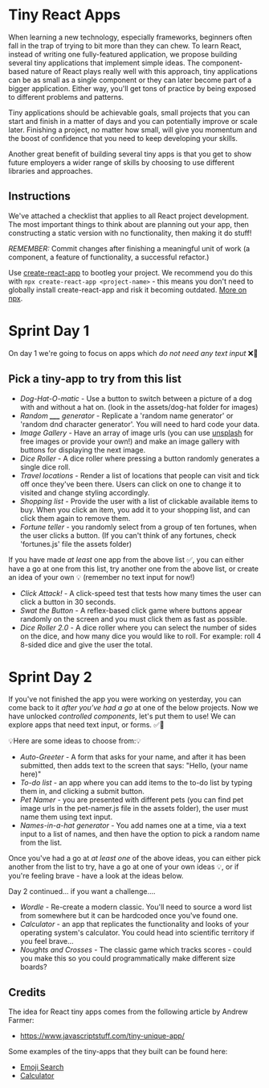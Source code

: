 # Tiny React Apps

When learning a new technology, especially frameworks, beginners often fall in the trap of trying to bit more than they can chew. To learn React, instead of writing one fully-featured application, we propose building several tiny applications that implement simple ideas. The component-based nature of React plays really well with this approach, tiny applications can be as small as a single component or they can later become part of a bigger application. Either way, you'll get tons of practice by being exposed to different problems and patterns.

Tiny applications should be achievable goals, small projects that you can start and finish in a matter of days and you can potentially improve or scale later. Finishing a project, no matter how small, will give you momentum and the boost of confidence that you need to keep developing your skills.

Another great benefit of building several tiny apps is that you get to show future employers a wider range of skills by choosing to use different libraries and approaches.

## Instructions

We've attached a checklist that applies to all React project development. The most important things to think about are planning out your app, then constructing a static version with no functionality, then making it do stuff!

_REMEMBER:_ Commit changes after finishing a meaningful unit of work (a component, a feature of functionality, a successful refactor.) 

Use [create-react-app](https://github.com/facebook/create-react-app) to bootleg your project. We recommend you do this with `npx create-react-app <project-name>` - this means you don't need to globally install create-react-app and risk it becoming outdated. [More on npx](https://www.npmjs.com/package/npx).

# Sprint Day 1

On day 1 we're going to focus on apps which _do not need any text input_ ❌📝

## Pick a tiny-app to try from this list

- _Dog-Hat-O-matic_ - Use a button to switch between a picture of a dog with and without a hat on. (look in the assets/dog-hat folder for images)
- _Random **\_\_\_** generator_ - Replicate a 'random name generator' or 'random dnd character generator'. You will need to hard code your data.
- _Image Gallery_ - Have an array of image urls (you can use [unsplash](https://unsplash.com/) for free images or provide your own!) and make an image gallery with buttons for displaying the next image.
- _Dice Roller_ - A dice roller where pressing a button randomly generates a single dice roll.
- _Travel locations_ - Render a list of locations that people can visit and tick off once they've been there. Users can click on one to change it to visited and change styling accordingly.
- _Shopping list_ - Provide the user with a list of clickable available items to buy. When you click an item, you add it to your shopping list, and can click them again to remove them.
- _Fortune teller_ - you randomly select from a group of ten fortunes, when the user clicks a button. (If you can't think of any fortunes, check 'fortunes.js' file the assets folder)

If you have made _at least_ one app from the above list ✅, you can either have a go at one from this list, try another one from the above list, or create an idea of your own 💡 (remember no text input for now!)

- _Click Attack!_ - A click-speed test that tests how many times the user can click a button in 30 seconds.
- _Swat the Button_ - A reflex-based click game where buttons appear randomly on the screen and you must click them as fast as possible.
- _Dice Roller 2.0_ - A dice roller where you can select the number of sides on the dice, and how many dice you would like to roll. For example: roll 4 8-sided dice and give the user the total.

# Sprint Day 2

If you've not finished the app you were working on yesterday, you can come back to it _after you've had a go_ at one of the below projects. Now we have unlocked _controlled components_, let's put them to use! We can explore apps that need text input, or forms. ✅📝

💡Here are some ideas to choose from:💡

- _Auto-Greeter_ - A form that asks for your name, and after it has been submitted, then adds text to the screen that says: "Hello, (your name here)"
- _To-do list_ - an app where you can add items to the to-do list by typing them in, and clicking a submit button.
- _Pet Namer_ - you are presented with different pets (you can find pet image urls in the pet-namer.js file in the assets folder), the user must name them using text input.
- _Names-in-a-hat generator_ - You add names one at a time, via a text input to a list of names, and then have the option to pick a random name from the list.

Once you've had a go at _at least one_ of the above ideas, you can either pick another from the list to try, have a go at one of your own ideas 💡, or if you're feeling brave - have a look at the ideas below.

Day 2 continued... if you want a challenge....

- _Wordle_ - Re-create a modern classic. You'll need to source a word list from somewhere but it can be hardcoded once you've found one.
- _Calculator_ - an app that replicates the functionality and looks of your operating system's calculator. You could head into scientific territory if you feel brave...
- _Noughts and Crosses_ - The classic game which tracks scores - could you make this so you could programmatically make different size boards?

## Credits

The idea for React tiny apps comes from the following article by Andrew Farmer:

- https://www.javascriptstuff.com/tiny-unique-app/

Some examples of the tiny-apps that they built can be found here:

- [Emoji Search](https://ahfarmer.github.io/emoji-search/)
- [Calculator](https://ahfarmer.github.io/calculator/)
